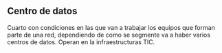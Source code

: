 ## Centro de datos
Cuarto con condiciones en las que van a trabajar los equipos que forman parte de una red, dependiendo de como se segmente va a haber varios centros de datos. Operan en la infraestructuras TIC. 